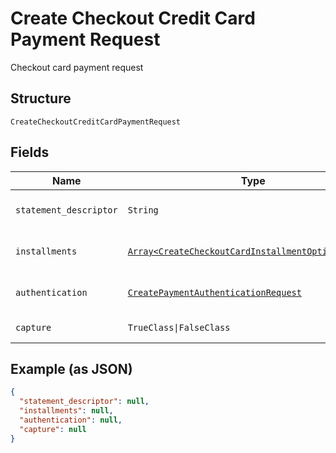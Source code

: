 
# Create Checkout Credit Card Payment Request

Checkout card payment request

## Structure

`CreateCheckoutCreditCardPaymentRequest`

## Fields

| Name | Type | Tags | Description |
|  --- | --- | --- | --- |
| `statement_descriptor` | `String` | Optional | Card invoice text descriptor |
| `installments` | [`Array<CreateCheckoutCardInstallmentOptionRequest>`](../../doc/models/create-checkout-card-installment-option-request.md) | Optional | Payment installment options |
| `authentication` | [`CreatePaymentAuthenticationRequest`](../../doc/models/create-payment-authentication-request.md) | Optional | Creates payment authentication |
| `capture` | `TrueClass\|FalseClass` | Optional | Authorize and capture? |

## Example (as JSON)

```json
{
  "statement_descriptor": null,
  "installments": null,
  "authentication": null,
  "capture": null
}
```

